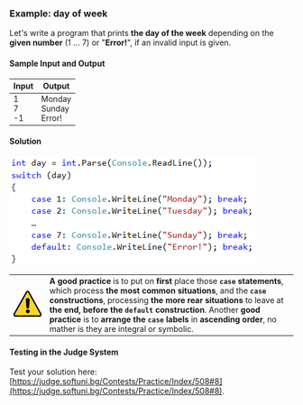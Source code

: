 ### Example: day of week

Let's write a program that prints **the day of the week** depending on the **given number** (1 … 7) or "**Error!**", if an invalid input is given.

#### Sample Input and Output

| Input | Output |
|-----|-----|
|1<br>7<br>-1|Monday<br>Sunday<br>Error!|

#### Solution

![](/assets/chapter-4-images/09.Day-of-week-01.png)

<table><tr><td><img src="/assets/alert-icon.png" style="max-width:50px" /></td>
<td><b>A good practice</b> is to put on <b>first</b> place  those <b><code>case</code> statements</b>, which process <b>the most common situations</b>, and the <b><code>case</code> constructions</b>, processing <b>the more rear situations</b> to leave at <b>the end, before  the <code>default</code> construction</b>. Another <b>good practice</b> is to <b>arrange the <code>case</code> labels</b> in <b>ascending order</b>, no mather is they are integral or symbolic.</td>
</tr></table>

#### Testing in the Judge System

Test your solution here: [https://judge.softuni.bg/Contests/Practice/Index/508#8](https://judge.softuni.bg/Contests/Practice/Index/508#8).